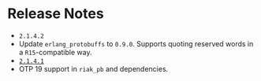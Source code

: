 Release Notes
=============

* `2.1.4.2`
 * Update `erlang_protobuffs` to `0.9.0`. Supports quoting reserved words in a `R15`-compatible way.
* [`2.1.4.1`](https://github.com/basho/riak_pb/issues?q=milestone%3Ariak_pb-2.1.4.1)
 * OTP 19 support in `riak_pb` and dependencies.
